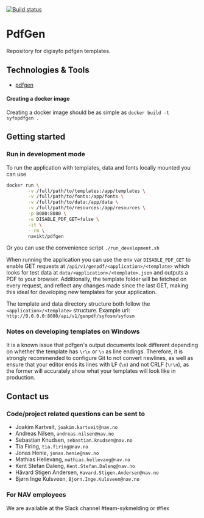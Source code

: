[![Build status](https://github.com/navikt/syfopdfgen/workflows/Deploy%20to%20dev%20and%20prod/badge.svg)](https://github.com/navikt/syfopdfgen/workflows/Deploy%20to%20dev%20and%20prod/badge.svg)
# PdfGen
Repository for digisyfo pdfgen templates.

## Technologies & Tools

* [pdfgen](https://github.com/navikt/pdfgen)

#### Creating a docker image
Creating a docker image should be as simple as `docker build -t syfopdfgen .`

## Getting started
### Run in development mode
To run the application with templates, data and fonts locally mounted you can use
```bash
docker run \
        -v /full/path/to/templates:/app/templates \
        -v /full/path/to/fonts:/app/fonts \
        -v /full/path/to/data:/app/data \
        -v /full/path/to/resources:/app/resources \
        -p 8080:8080 \
        -e DISABLE_PDF_GET=false \
        -it \
        --rm \
        navikt/pdfgen
```

Or you can use the convenience script `./run_development.sh`

When running the application you can use the env var `DISABLE_PDF_GET` to enable GET requests at
`/api/v1/genpdf/<application>/<template>` which looks for test data at `data/<application>/<template>.json` and outputs
a PDF to your browser. Additionally, the template folder will be fetched on every request, and reflect any changes made
since the last GET, making this ideal for developing new templates for your application.

The template and data directory structure both follow the `<application>/<template>` structure.
Example url: `http://0.0.0.0:8080/api/v1/genpdf/syfosm/syfosm`

### Notes on developing templates on Windows
It is a known issue that pdfgen's output documents look different depending on whether the template
has `\r\n` or `\n` as line endings. Therefore, it is strongly recommended to configure Git to not convert newlines, as well as ensure that your editor ends its lines with LF (`\n`) and not CRLF (`\r\n`), as the former will accurately show what your
templates will look like in production.

## Contact us
### Code/project related questions can be sent to
* Joakim Kartveit, `joakim.kartveit@nav.no`
* Andreas Nilsen, `andreas.nilsen@nav.no`
* Sebastian Knudsen, `sebastian.knudsen@nav.no`
* Tia Firing, `tia.firing@nav.no`
* Jonas Henie, `jonas.henie@nav.no`
* Mathias Hellevang, `mathias.hellevang@nav.no`
* Kent Stefan Daleng, `Kent.Stefan.Daleng@nav.no`
* Håvard Stigen Andersen, `Havard.Stigen.Andersen@nav.no`
* Bjørn Inge Kulsveen, `Bjorn.Inge.Kulsveen@nav.no`

### For NAV employees
We are available at the Slack channel #team-sykmelding or #flex